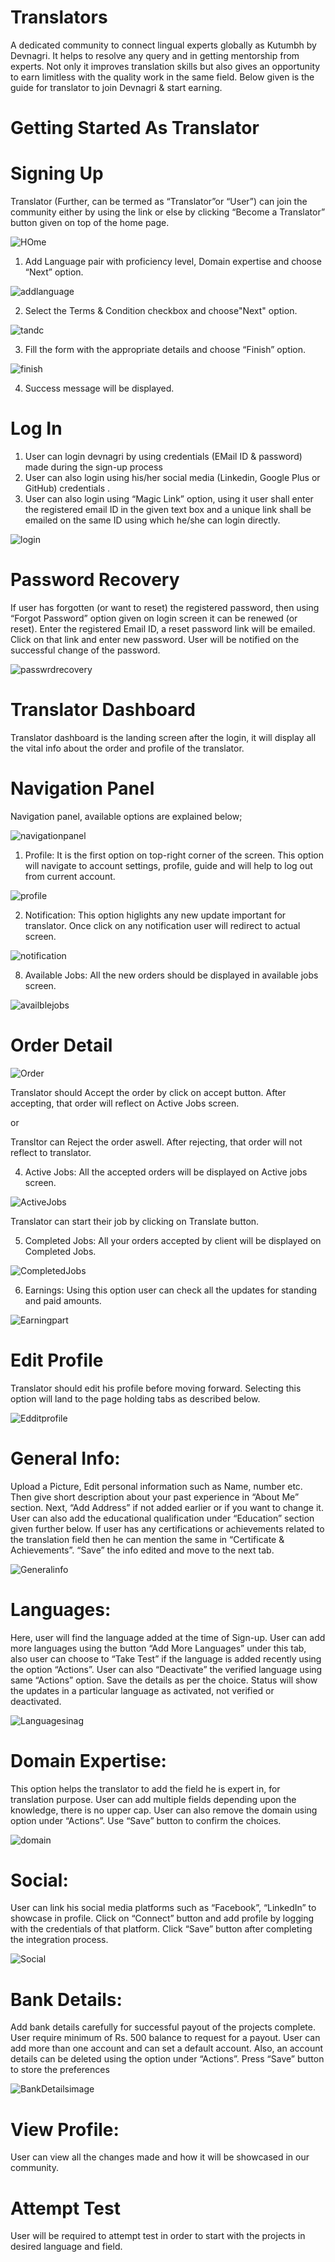 # Translators
A dedicated community to connect lingual experts globally as Kutumbh by Devnagri. It helps to resolve any query and in getting mentorship from experts. Not only it improves translation skills but also gives an opportunity to earn limitless with the quality work in the same field. Below given is the guide for translator to join Devnagri & start earning.

# Getting Started As Translator
# Signing Up

Translator (Further, can be termed as “Translator”or “User”) can join the community either by using the link or else by clicking “Become a Translator” button given on top of the home page.

![HOme](./images/kutumbhsignup_3.png)

1. Add Language pair with proficiency level, Domain expertise and choose “Next” option.

![addlanguage](./images/addlanguage_3.png)

2. Select the Terms & Condition checkbox and choose"Next" option.

![tandc](./images/tanc.png)

3. Fill the form with the appropriate details and choose “Finish” option.

 ![finish](./images/finish.png)

 4. Success message will be displayed.

 # Log In
1. User can login devnagri by using credentials (EMail ID & password) made during the sign-up process
2. User can also login using his/her social media (Linkedin, Google Plus or GitHub) credentials .
3. User can also login using “Magic Link” option, using it user shall enter the registered email ID in the given text box and a unique link shall be emailed on the same ID using which he/she can login directly.

![login](./images/signupkutumbh.png)

# Password Recovery
If user has forgotten (or want to reset) the registered password, then using “Forgot Password” option given on login screen it can be renewed (or reset). Enter the registered Email ID, a reset password link will be emailed. Click on that link and enter new password. User will be notified on the successful change of the password.

![passwrdrecovery](./images/recoverypw.png)

# Translator Dashboard
Translator dashboard is the landing screen after the login, it will display all the vital info about the order and profile of the translator.

# Navigation Panel
Navigation panel, available options are explained below;

![navigationpanel](./images/translatordashbard.png)

1. Profile: It is the first option on top-right corner of the screen. This option will navigate to account settings, profile, guide and will help to log out from current account.

![profile](./images/profilekutumbh.png) 

2. Notification: This option higlights any new update important for translator. Once click on any notification user will redirect to actual screen.

![notification](./images/notificationkutumbh.png)

8. Available Jobs: All the new orders should be displayed in available jobs screen.


![availblejobs](./images/availblejob.png)

# Order Detail

![Order](./images/orderdetails.png)

Translator should Accept the order by click on accept button. After accepting, that order will reflect on Active Jobs screen.

or

Transltor can Reject the order aswell. After rejecting, that order will not reflect to translator.

4. Active Jobs: All the accepted orders will be displayed on Active jobs screen.

![ActiveJobs](./images/activejobs.png)

Translator can start their job by clicking on Translate button.

5. Completed Jobs: All your orders accepted by client will be displayed on Completed Jobs.

![CompletedJobs](./images/cmpltdjobs.png)

6. Earnings: Using this option user can check all the updates for standing and paid amounts.

![Earningpart](./images/earningkutumbh.png)

# Edit Profile
Translator should edit his profile before moving forward. Selecting this option will land to the page holding tabs as described below.

![Edditprofile](./images/profilekutumbhhhhh.png)

# General Info:

 Upload a Picture, Edit personal information such as Name, number etc. Then give short description about your past experience in “About Me” section. Next, “Add Address” if not added earlier or if you want to change it. User can also add the educational qualification under “Education” section given further below. If user has any certifications or achievements related to the translation field then he can mention the same in “Certificate & Achievements”. “Save” the info edited and move to the next tab.

 ![Generalinfo](./images/generalinfo.png)


 # Languages:
  Here, user will find the language added at the time of Sign-up. User can add more languages using the button “Add More Languages” under this tab, also user can choose to “Take Test” if the language is added recently using the option “Actions”. User can also “Deactivate” the verified language using same “Actions” option. Save the details as per the choice. Status will show the updates in a particular language as activated, not verified or deactivated.

  ![Languagesinag](./images/lanuagekutumbh.png)

  # Domain Expertise:
  
   This option helps the translator to add the field he is expert in, for translation purpose. User can add multiple fields depending upon the knowledge, there is no upper cap. User can also remove the domain using option under “Actions”. Use “Save” button to confirm the choices.

![domain](./images/domainexprste.png)

# Social: 

User can link his social media platforms such as “Facebook”, “LinkedIn” to showcase in profile. Click on “Connect” button and add profile by logging with the credentials of that platform. Click “Save” button after completing the integration process.

![Social](./images/social.png)

# Bank Details:

 Add bank details carefully for successful payout of the projects complete. User require minimum of Rs. 500 balance to request for a payout. User can add more than one account and can set a default account. Also, an account details can be deleted using the option under “Actions”. Press “Save” button to store the preferences
   
 ![BankDetailsimage](./images/bank.png)


# View Profile:
 User can view all the changes made and how it will be showcased in our community.

#  Attempt Test
User will be required to attempt test in order to start with the projects in desired language and field.




